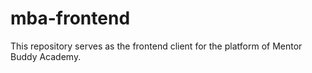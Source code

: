 # mba-frontend
This repository serves as the frontend client for the platform of Mentor Buddy Academy.
